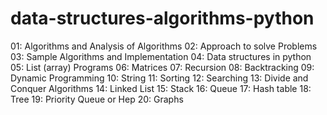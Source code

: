 # data-structures-algorithms-python
01: Algorithms and Analysis of Algorithms
02: Approach to solve Problems
03: Sample Algorithms and Implementation
04: Data structures in python
05: List (array) Programs
06: Matrices
07: Recursion
08: Backtracking
09: Dynamic Programming
10: String
11: Sorting
12: Searching
13: Divide and Conquer Algorithms
14: Linked List
15: Stack
16: Queue
17: Hash table
18: Tree
19: Priority Queue or Hep
20: Graphs